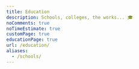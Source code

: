 ```yaml
---
title: Education
description: Schools, colleges, the works... 🎓
noComments: true
noTimeEstimate: true
customPage: true
educationPage: true
url: /education/
aliases:
  - /schools/
---
```

